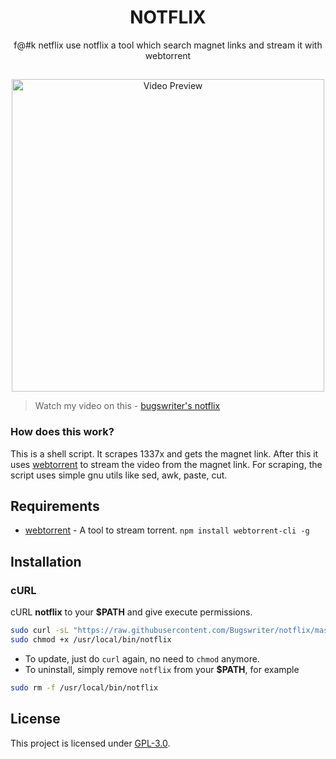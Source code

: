 <h1 align="center">NOTFLIX</h1>
<p align="center">f@#k netflix use notflix a tool which search magnet links and stream it with webtorrent</p>

##

<p align="center">
<img src="./preview.gif" alt="Video Preview" width="500px">
</p>

> Watch my video on this - [bugswriter's notflix](https://youtu.be/RFJCL9C46Mc)

### How does this work?

This is a shell script. It scrapes 1337x and gets the magnet link.
After this it uses [webtorrent](https://webtorrent.io/) to stream the video from the magnet link.
For scraping, the script uses simple gnu utils like sed, awk, paste, cut.

## Requirements

- [webtorrent](https://webtorrent.io/) - A tool to stream torrent. `npm install webtorrent-cli -g`

## Installation

### cURL

cURL **notflix** to your **$PATH** and give execute permissions.

```sh
sudo curl -sL "https://raw.githubusercontent.com/Bugswriter/notflix/master/notflix" -o /usr/local/bin/notflix
sudo chmod +x /usr/local/bin/notflix
```

- To update, just do `curl` again, no need to `chmod` anymore.
- To uninstall, simply remove `notflix` from your **$PATH**, for example

```bash
sudo rm -f /usr/local/bin/notflix
```

## License

This project is licensed under [GPL-3.0](https://raw.githubusercontent.com/Illumina/licenses/master/gpl-3.0.txt).
